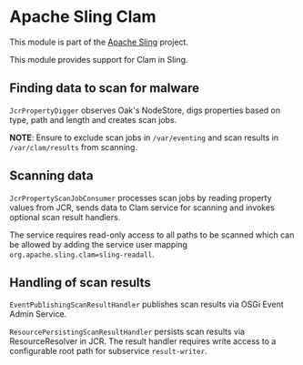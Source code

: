# Apache Sling Clam

This module is part of the [Apache Sling](https://sling.apache.org) project.

This module provides support for Clam in Sling.


## Finding data to scan for malware

`JcrPropertyDigger` observes Oak's NodeStore, digs properties based on type, path and length and creates scan jobs.

**NOTE**: Ensure to exclude scan jobs in `/var/eventing` and scan results in `/var/clam/results` from scanning.


## Scanning data

`JcrPropertyScanJobConsumer` processes scan jobs by reading property values from JCR, sends data to Clam service for scanning and invokes optional scan result handlers.

The service requires read-only access to all paths to be scanned which can be allowed by adding the service user mapping `org.apache.sling.clam=sling-readall`.


## Handling of scan results

`EventPublishingScanResultHandler` publishes scan results via OSGi Event Admin Service.

`ResourcePersistingScanResultHandler` persists scan results via ResourceResolver in JCR. The result handler requires write access to a configurable root path for subservice `result-writer`.

